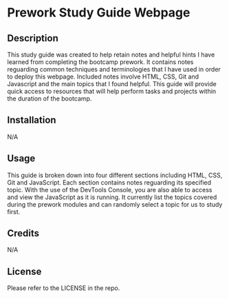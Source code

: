 # Prework Study Guide Webpage

## Description

This study guide was created to help retain notes and helpful hints I have learned from completing the bootcamp prework.  It contains notes reguarding common techniques and terminologies that I have used in order to deploy this webpage.  Included notes involve HTML, CSS, Git and Javascript and the main topics that I found helpful. This guide will provide quick access to resources that will help perform tasks and projects within the duration of the bootcamp.


## Installation

N/A

## Usage

This guide is broken down into four different sections including HTML, CSS, Git and JavaScript. Each section contains notes reguarding its specified topic.  With the use of the DevTools Console, you are also able to access and view the JavaScript as it is running.  It currently list the topics covered during the prework modules and can randomly select a topic for us to study first.

## Credits

N/A

## License

Please refer to the LICENSE in the repo.



